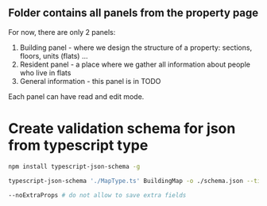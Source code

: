 ## Folder contains all panels from the property page

For now, there are only 2 panels: 
1. Building panel - where we design the structure of a property: sections, floors, units (flats) ...
1. Resident panel - a place where we gather all information about people who live in flats
1. General information - this panel is in TODO

Each panel can have read and edit mode.

# Create validation schema for json from typescript type
```bash
npm install typescript-json-schema -g

typescript-json-schema './MapType.ts' BuildingMap -o ./schema.json --titles --noExtraProps --required --strictNullChecks --id

--noExtraProps # do not allow to save extra fields 

```